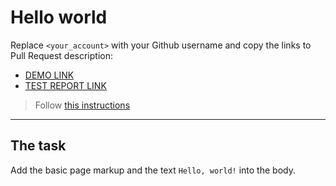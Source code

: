 # Hello world
Replace `<your_account>` with your Github username and copy the links to Pull Request description:
- [DEMO LINK](https://Vladus173000.github.io/layout_hello-world/)
- [TEST REPORT LINK](https://Vladus173000.github.io/layout_hello-world/report/html_report/)

> Follow [this instructions](https://mate-academy.github.io/layout_task-guideline/#how-to-solve-the-layout-tasks-on-github)
___

## The task 
Add the basic page markup and the text `Hello, world!` into the body.
